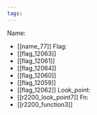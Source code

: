 ```yaml
---
tags:
---
```

Name:
- [[name_77]]
Flag:
- [[flag_12063]]
- [[flag_12061]]
- [[flag_12064]]
- [[flag_12060]]
- [[flag_12059]]
- [[flag_12062]]
Look_point:
- [[r2200_look_point7]]
Fn:
- [[r2200_function3]]

